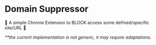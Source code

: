 # Domain Suppressor

🚫 A simple Chrome Extension to BLOCK access some defined/specific site/URL 🚫

_**the current implementation is not generic, it may require adaptations._

